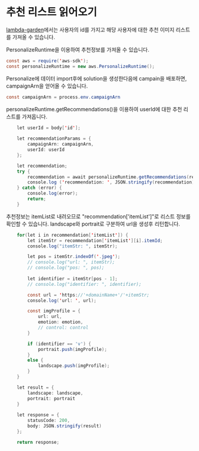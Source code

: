 # 추천 리스트 읽어오기

[lambda-garden](./lambda-garden/index.js)에서는 사용자의 id를 가지고 해당 사용자에 대한 추천 이미지 리스트를 가져올 수 있습니다.

PersonalizeRuntime을 이용하여 추천정보를 가져올 수 있습니다.

```java
const aws = require('aws-sdk');
const personalizeRuntime = new aws.PersonalizeRuntime();
```

Personalize에 데이터 import후에 solution을 생성한다음에 campain을 배포하면, campaignArn을 얻어올 수 있습니다.

```java
const campaignArn = process.env.campaignArn
```

personalizeRuntime.getRecommendations()을 이용하여 userId에 대한 추천 리스트를 가져옵니다.

```java
    let userId = body['id'];
    
    let recommendationParams = {
        campaignArn: campaignArn,
        userId: userId
    };

    let recommendation; 
    try {
        recommendation = await personalizeRuntime.getRecommendations(recommendationParams).promise();
        console.log ('recommendation: ', JSON.stringify(recommendation));
    } catch (error) {
        console.log(error);
        return;
    }  
```

추천정보는 itemList로 내려오므로 "recommendation['itemList']"로 리스트 정보를 확인할 수 있습니다. landscape와 portrait로 구분하여 url을 생성후 리턴합니다. 

```java
    for(let i in recommendation['itemList']) {
        let itemStr = recommendation['itemList'][i].itemId;
        console.log("itemStr: ", itemStr);

        let pos = itemStr.indexOf('.jpeg');
        // console.log("url: ", itemStr);
        // console.log("pos: ", pos);
        
        let identifier = itemStr[pos - 1];
        // console.log("identifier: ", identifier);    

        const url = 'https://'+domainName+'/'+itemStr;
        console.log('url: ', url);

        const imgProfile = {
            url: url,
            emotion: emotion,
            // control: control
        }

        if (identifier == 'v') {
            portrait.push(imgProfile);
        }
        else {
            landscape.push(imgProfile);
        }
    }

    let result = {
        landscape: landscape,
        portrait: portrait
    }
    
    let response = {
        statusCode: 200,
        body: JSON.stringify(result)
    };

    return response;
```    
